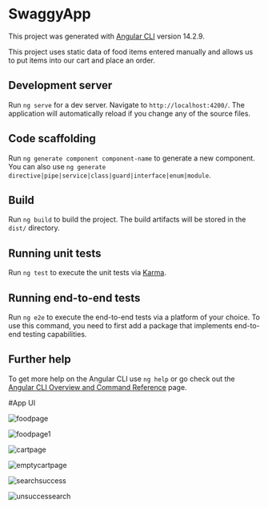 # SwaggyApp

This project was generated with [Angular CLI](https://github.com/angular/angular-cli) version 14.2.9.

This project uses static data of food items entered manually and allows us to put items into our cart and place an order. 

## Development server

Run `ng serve` for a dev server. Navigate to `http://localhost:4200/`. The application will automatically reload if you change any of the source files.

## Code scaffolding

Run `ng generate component component-name` to generate a new component. You can also use `ng generate directive|pipe|service|class|guard|interface|enum|module`.

## Build

Run `ng build` to build the project. The build artifacts will be stored in the `dist/` directory.

## Running unit tests

Run `ng test` to execute the unit tests via [Karma](https://karma-runner.github.io).

## Running end-to-end tests

Run `ng e2e` to execute the end-to-end tests via a platform of your choice. To use this command, you need to first add a package that implements end-to-end testing capabilities.

## Further help

To get more help on the Angular CLI use `ng help` or go check out the [Angular CLI Overview and Command Reference](https://angular.io/cli) page.

#App UI




![foodpage](https://user-images.githubusercontent.com/69077447/203060135-ba920a08-8705-4667-9201-2d122e5b1eed.png)



![foodpage1](https://user-images.githubusercontent.com/69077447/203060161-226ca3d1-030f-4d6e-99ab-460deb6c6edc.png)

![cartpage](https://user-images.githubusercontent.com/69077447/203060182-19a7dc8c-565c-41c2-a40e-2f080b6dca32.png)

![emptycartpage](https://user-images.githubusercontent.com/69077447/203060195-65003db7-ae9f-40f8-899a-2f12e6e2a672.png)

![searchsuccess](https://user-images.githubusercontent.com/69077447/203060230-2528324d-1222-409e-8f8a-1099de8c5ce8.png)

![unsuccessearch](https://user-images.githubusercontent.com/69077447/203060248-9c2ac120-6765-4f45-a20c-2b32c92aa788.png)










